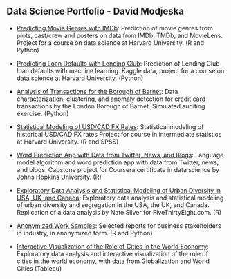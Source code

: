 ## Data Science Portfolio - David Modjeska

* [Predicting Movie Genres with IMDb](https://github.com/dmodjeska/cs109b): Prediction of movie genres from plots, cast/crew and posters on data from IMDb, TMDb, and MovieLens. Project for a course on data science at Harvard University. (R and Python)

* [Predicting Loan Defaults with Lending Club](https://github.com/dmodjeska/cs109a): Prediction of Lending Club loan defaults with machine learning. Kaggle data, project for a course on data science at Harvard University. (Python)

* [Analysis of Transactions for the Borough of Barnet](https://github.com/dmodjeska/barnet_transactions): Data characterization, clustering, and anomaly detection for credit card transactions by the London Borough of Barnet. Simulated auditing exercise. (Python)

* [Statistical Modeling of USD/CAD FX Rates](https://github.com/dmodjeska/usd_cad_fx): Statistical modeling of historical USD/CAD FX rates Project for course in intermediate statistics at Harvard University. (R and SPSS)

* [Word Prediction App with Data from Twitter, News, and Blogs](https://github.com/dmodjeska/word-predictor): Language model algorithm and word prediction app with data from Twitter, news, and blogs. Capstone project for Coursera certificate in data science by Johns Hopkins University. (R)

* [Exploratory Data Analysis and Statistical Modeling of Urban Diversity in USA, UK, and Canada](https://github.com/dmodjeska/diversity): Exploratory data analysis and statistical modeling of urban diversity and segregation in the USA, the UK, and Canada. Replication of a data analysis by Nate Silver for FiveThirtyEight.com. (R)

* [Anonymized Work Samples](https://github.com/dmodjeska/work_samples): Selected reports for business stakeholders in industry, in anonymized form. (R and Python)

* [Interactive Visualization of the Role of Cities in the World Economy](https://public.tableau.com/profile/david.modjeska#!/vizhome/GlobalCities_2/CitiesView): Exploratory data analysis and interactive visualization of the role of cities in the world economy, with data from Globalization and World Cities (Tableau)
